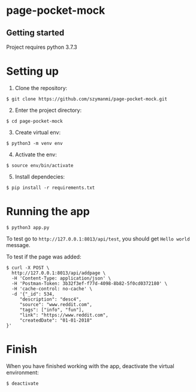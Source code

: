 # page-pocket-mock

## Getting started

Project requires python 3.7.3

# Setting up

1. Clone the repository:

```$ git clone https://github.com/szymanmi/page-pocket-mock.git```

2. Enter the project directory:

```$ cd page-pocket-mock```

3. Create virtual env:

```$ python3 -m venv env```

4. Activate the env:

```$ source env/bin/activate```

5. Install dependecies:

```$ pip install -r requirements.txt```

# Running the app

```$ python3 app.py```

To test go to  ```http://127.0.0.1:8013/api/test```, you should get ```Hello world``` message.

To test if the page was added:

```
$ curl -X POST \
  http://127.0.0.1:8013/api/addpage \
  -H 'Content-Type: application/json' \
  -H 'Postman-Token: 3b32f3ef-f77d-4098-8b82-5f0cd0372180' \
  -H 'cache-control: no-cache' \
  -d '{"_id": 534,
	 "description": "desc4",
	 "source": "www.reddit.com",
	 "tags": ["info", "fun"],
	 "link": "https://www.reddit.com",
	 "createdDate": "01-01-2018"
}'
```

# Finish
When you have finished working with the app, deactivate the virtual environment:

```$ deactivate```
